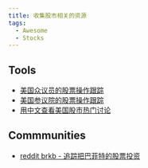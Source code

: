 ```yaml
---
title: 收集股市相关的资源
tags:
  - Awesome
  - Stocks
---
```


## Tools

- [美国众议员的股票操作跟踪](https://housestockwatcher.com/)
- [美国参议院的股票操作跟踪](https://senatestockwatcher.com/)
- [用中文查看美国股市热门讨论](https://stocks.buzzing.cc)

## Commmunities

- [reddit brkb - 追踪把巴菲特的股票投资](https://www.reddit.com/r/brkb/)
